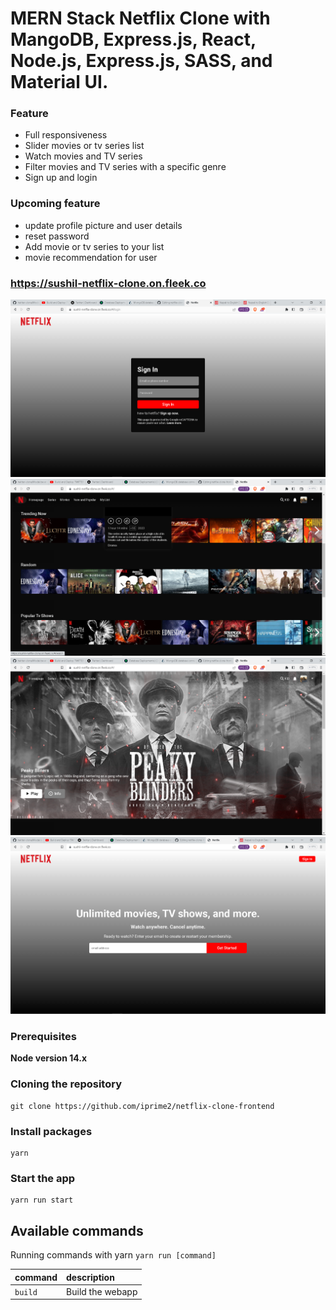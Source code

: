 # MERN Stack Netflix Clone with MangoDB, Express.js, React, Node.js, Express.js, SASS, and Material UI.

### Feature

- Full responsiveness
- Slider movies or tv series list
- Watch movies and TV series
- Filter movies and TV series with a specific genre
- Sign up and login 

### Upcoming feature

- update profile picture and user details
- reset password
- Add movie or tv series to your list
- movie recommendation for user

### https://sushil-netflix-clone.on.fleek.co

![Screenshot](netflix-login.png)
![Screenshot](netflix-main.png)
![Screenshot](netflix-main2.png)
![Screenshot](netflix-signup.png)

### Prerequisites

**Node version 14.x**

### Cloning the repository

```shell
git clone https://github.com/iprime2/netflix-clone-frontend
```

### Install packages

```shell
yarn 
```

### Start the app

```shell
yarn run start
```

## Available commands

Running commands with yarn `yarn run [command]`

| command         | description                              |
| :-------------- | :--------------------------------------- |
| `build`         | Build the webapp                         |
